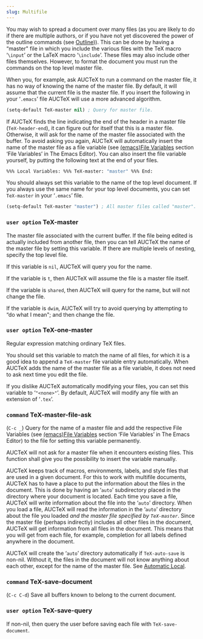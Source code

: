 ```yaml
---
slug: Multifile
---
```


You may wish to spread a document over many files (as you are likely to do if there are multiple authors, or if you have not yet discovered the power of the outline commands (see [Outline](/docs/auctex/Outline))). This can be done by having a “master" file in which you include the various files with the TeX macro ‘`\input`’ or the LaTeX macro ‘`\include`’. These files may also include other files themselves. However, to format the document you must run the commands on the top level master file.

When you, for example, ask AUCTeX to run a command on the master file, it has no way of knowing the name of the master file. By default, it will assume that the current file is the master file. If you insert the following in your ‘`.emacs`’ file AUCTeX will use a more advanced algorithm.

```lisp
(setq-default TeX-master nil) ; Query for master file. 
```

If AUCTeX finds the line indicating the end of the header in a master file (`TeX-header-end`), it can figure out for itself that this is a master file. Otherwise, it will ask for the name of the master file associated with the buffer. To avoid asking you again, AUCTeX will automatically insert the name of the master file as a file variable (see [(emacs)File Variables](https://www.gnu.org/software/emacs/manual/html_mono/emacs.html#File-Variables) section ‘File Variables’ in The Emacs Editor). You can also insert the file variable yourself, by putting the following text at the end of your files.

```lisp
%%% Local Variables: %%% TeX-master: "master" %%% End: 
```

You should always set this variable to the name of the top level document. If you always use the same name for your top level documents, you can set `TeX-master` in your ‘`.emacs`’ file.

```lisp
(setq-default TeX-master "master") ; All master files called "master". 
```

### <span className="tag useroption">`user option`</span> **TeX-master**

The master file associated with the current buffer. If the file being edited is actually included from another file, then you can tell AUCTeX the name of the master file by setting this variable. If there are multiple levels of nesting, specify the top level file.

If this variable is `nil`, AUCTeX will query you for the name.

If the variable is `t`, then AUCTeX will assume the file is a master file itself.

If the variable is `shared`, then AUCTeX will query for the name, but will not change the file.

If the variable is `dwim`, AUCTeX will try to avoid querying by attempting to “do what I mean"; and then change the file.

### <span className="tag useroption">`user option`</span> **TeX-one-master**

Regular expression matching ordinary TeX files.

You should set this variable to match the name of all files, for which it is a good idea to append a `TeX-master` file variable entry automatically. When AUCTeX adds the name of the master file as a file variable, it does not need to ask next time you edit the file.

If you dislike AUCTeX automatically modifying your files, you can set this variable to ‘`"<none>"`’. By default, AUCTeX will modify any file with an extension of ‘`.tex`’.

### <span className="tag command">`command`</span> **TeX-master-file-ask**

(`C-c _`) Query for the name of a master file and add the respective File Variables (see [(emacs)File Variables](https://www.gnu.org/software/emacs/manual/html_mono/emacs.html#File-Variables) section ‘File Variables’ in The Emacs Editor) to the file for setting this variable permanently.

AUCTeX will not ask for a master file when it encounters existing files. This function shall give you the possibility to insert the variable manually.

AUCTeX keeps track of macros, environments, labels, and style files that are used in a given document. For this to work with multifile documents, AUCTeX has to have a place to put the information about the files in the document. This is done by having an ‘`auto`’ subdirectory placed in the directory where your document is located. Each time you save a file, AUCTeX will write information about the file into the ‘`auto`’ directory. When you load a file, AUCTeX will read the information in the ‘`auto`’ directory about the file you loaded *and the master file specified by `TeX-master`*. Since the master file (perhaps indirectly) includes all other files in the document, AUCTeX will get information from all files in the document. This means that you will get from each file, for example, completion for all labels defined anywhere in the document.

AUCTeX will create the ‘`auto`’ directory automatically if `TeX-auto-save` is non-nil. Without it, the files in the document will not know anything about each other, except for the name of the master file. See [Automatic Local](/docs/auctex/Automatic-Local).

### <span className="tag command">`command`</span> **TeX-save-document**

(`C-c C-d`) Save all buffers known to belong to the current document.

### <span className="tag useroption">`user option`</span> **TeX-save-query**

If non-nil, then query the user before saving each file with `TeX-save-document`.
